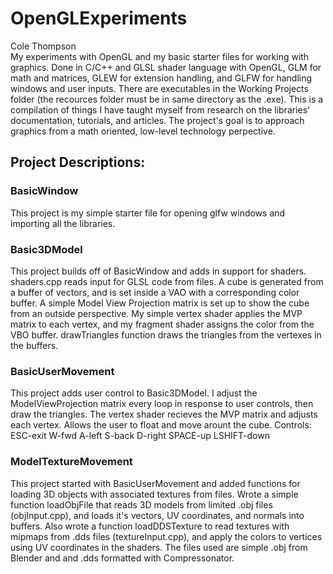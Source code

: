 # OpenGLExperiments
Cole Thompson<br />
My experiments with OpenGL and my basic starter files for working with graphics. Done in C/C++ and GLSL shader language with OpenGL, GLM for math and matrices, GLEW for extension handling, and GLFW for handling windows and user inputs. There are executables in the Working Projects folder (the recources folder must be in same directory as the .exe). This is a compilation of things I have taught myself from research on the libraries' documentation, tutorials, and articles. The project's goal is to approach graphics from a math oriented, low-level technology perpective.

## Project Descriptions:
###   BasicWindow
This project is my simple starter file for opening glfw windows and importing all the libraries. 
###   Basic3DModel
This project builds off of BasicWindow and adds in support for shaders. shaders.cpp reads input for GLSL code from files. A cube is generated from a buffer of vectors, and is set inside a VAO with a corresponding color buffer. A simple Model View Projection matrix is set up to show the cube from an outside perspective. My simple vertex shader applies the MVP matrix to each vertex, and my fragment shader assigns the color from the VBO buffer. drawTriangles function draws the triangles from the vertexes in the buffers.
###   BasicUserMovement
This project adds user control to Basic3DModel. I adjust the ModelViewProjection matrix every loop in response to user controls, then draw the triangles. The vertex shader recieves the MVP matrix and adjusts each vertex. Allows the user to float and move arount the cube.
Controls: ESC-exit W-fwd A-left S-back D-right SPACE-up LSHIFT-down
###   ModelTextureMovement
This project started with BasicUserMovement and added functions for loading 3D objects with associated textures from files. Wrote a simple function loadObjFile that reads 3D models from limited .obj files (objInput.cpp), and loads it's vectors, UV coordinates, and normals into buffers. Also wrote a function loadDDSTexture to read textures with mipmaps from .dds files (textureInput.cpp), and apply the colors to vertices using UV coordinates in the shaders. The files used are simple .obj from Blender and and .dds formatted with Compressonator.
